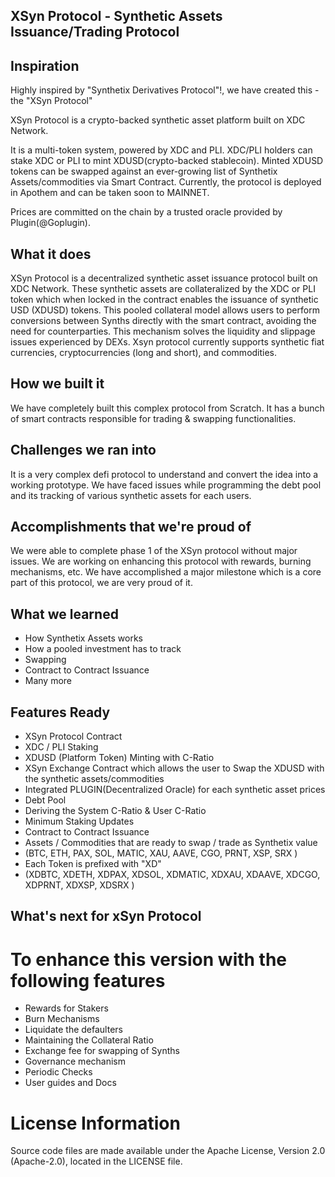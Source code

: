 ## XSyn Protocol - Synthetic Assets Issuance/Trading Protocol

## Inspiration
Highly inspired by "Synthetix Derivatives Protocol"!, we have created this - the "XSyn Protocol"

XSyn Protocol is a crypto-backed synthetic asset platform built on XDC Network.

It is a multi-token system, powered by XDC and PLI. XDC/PLI holders can stake XDC or PLI to mint XDUSD(crypto-backed stablecoin). Minted XDUSD tokens can be swapped against an ever-growing list of Synthetix Assets/commodities via Smart Contract. Currently, the protocol is deployed in Apothem and can be taken soon to MAINNET.

Prices are committed on the chain by a trusted oracle provided by Plugin(@Goplugin).

## What it does
XSyn Protocol is a decentralized synthetic asset issuance protocol built on XDC Network. These synthetic assets are collateralized by the XDC or PLI token which when locked in the contract enables the issuance of synthetic USD (XDUSD) tokens. This pooled collateral model allows users to perform conversions between Synths directly with the smart contract, avoiding the need for counterparties. This mechanism solves the liquidity and slippage issues experienced by DEXs. Xsyn protocol currently supports synthetic fiat currencies, cryptocurrencies (long and short), and commodities. 

## How we built it
We have completely built this complex protocol from Scratch. It has a bunch of smart contracts responsible for trading & swapping functionalities. 

## Challenges we ran into
It is a very complex defi protocol to understand and convert the idea into a working prototype. We have faced issues while programming the debt pool and its tracking of various synthetic assets for each users.

## Accomplishments that we're proud of
We were able to complete phase 1 of the XSyn protocol without major issues. We are working on enhancing this protocol with rewards, burning mechanisms, etc. We have accomplished a major milestone which is a core part of this protocol, we are very proud of it.

## What we learned
- How Synthetix Assets works
- How a pooled investment has to track
- Swapping
- Contract to Contract Issuance
- Many more

## Features Ready
- XSyn Protocol Contract
- XDC / PLI Staking 
- XDUSD (Platform Token) Minting with C-Ratio
- XSyn Exchange Contract which allows the user to Swap the XDUSD with the synthetic assets/commodities
- Integrated PLUGIN(Decentralized Oracle) for each synthetic asset prices
- Debt Pool
- Deriving the System C-Ratio & User C-Ratio
- Minimum Staking Updates
- Contract to Contract Issuance
- Assets / Commodities that are ready to swap / trade as Synthetix value
- (BTC, ETH, PAX, SOL, MATIC, XAU, AAVE, CGO, PRNT, XSP, SRX ) 
- Each Token is prefixed with "XD"
- (XDBTC, XDETH, XDPAX, XDSOL, XDMATIC, XDXAU, XDAAVE, XDCGO, XDPRNT, XDXSP, XDSRX ) 

## What's next for xSyn Protocol 
# To enhance this version with the following features
- Rewards for Stakers
- Burn Mechanisms
- Liquidate the defaulters 
- Maintaining the Collateral Ratio
- Exchange fee for swapping of Synths 
- Governance mechanism
- Periodic Checks
- User guides and Docs


# License Information
Source code files are made available under the Apache License, Version 2.0 (Apache-2.0), located in the LICENSE file.